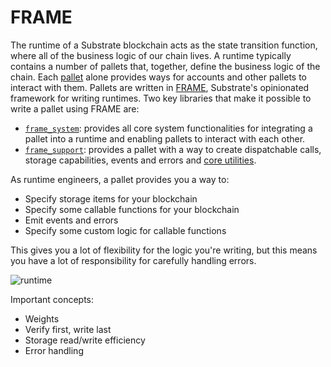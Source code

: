 # FRAME

The runtime of a Substrate blockchain acts as the state transition function, where all of the business logic of our chain lives.
A runtime typically contains a number of pallets that, together, define the business logic of the chain.
Each [pallet](https://docs.substrate.io/reference/frame-pallets/) alone provides ways for accounts and other pallets to interact with them.
Pallets are written in [FRAME](https://docs.substrate.io/fundamentals/runtime-development/#frame), Substrate's opinionated framework for writing runtimes.
Two key libraries that make it possible to write a pallet using FRAME are:

* [`frame_system`](https://paritytech.github.io/substrate/master/frame_system/index.html): provides all core system functionalities for integrating a pallet into a runtime and enabling pallets to interact with each other.
* [`frame_support`](https://paritytech.github.io/substrate/master/frame_support/index.html): provides a pallet with a way to create dispatchable calls, storage capabilities, events and errors and [core utilities](https://docs.substrate.io/rustdocs/latest/frame_support/traits/index.html#).

As runtime engineers, a pallet provides you a way to:

* Specify storage items for your blockchain
* Specify some callable functions for your blockchain
* Emit events and errors
* Specify some custom logic for callable functions

This gives you a lot of flexibility for the logic you're writing, but this means you have a lot of responsibility for carefully handling errors.

<!-- slide:break-40 -->

![runtime](../assets/runtime.png)

Important concepts:

* Weights
* Verify first, write last
* Storage read/write efficiency
* Error handling
